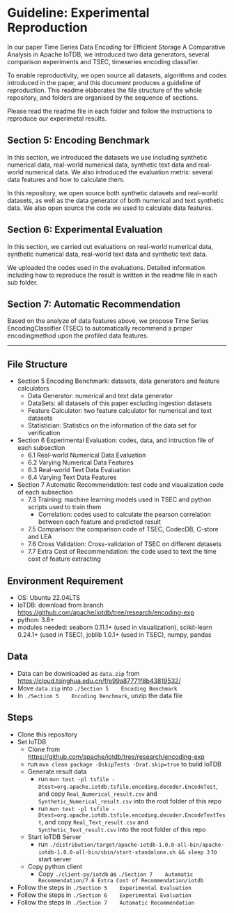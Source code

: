 # Guideline: Experimental Reproduction

In our paper Time Series Data Encoding for Efficient Storage A Comparative Analysis in Apache IoTDB, we introduced two data generators, several comparison experiments and TSEC, timeseries encoding classifier. 

To enable reproductivity, we open source all datasets, algorithms and codes introduced in the paper, and this document produces a guideline of reproduction. This readme elaborates the file structure of the whole repository, and folders are organised by the sequence of sections.

Please read the readme file in each folder and follow the instructions to reproduce our experimetal results.

## Section 5: Encoding Benchmark

In this section, we introduced the datasets we use including synthetic numerical data, real-world numerical data, synthetic text data and real-world numerical data. We also introduced the evaluation metrix: several data features and how to calculate them. 

In this repository, we open source both synthetic datasets and real-world datasets, as well as the data generator of both numerical and text synthetic data. We also open source the code we used to calculate data features.

## Section 6: Experimental Evaluation

In this section, we carried out evaluations on real-world numerical data, synthetic numerical data, real-world text data and synthetic text data. 

We uploaded the codes used in the evaluations. Detailed information including how to reproduce the result is written in the readme file in each sub folder.

## Section 7: Automatic Recommendation

Based on the analyze of data features above, we propose Time Series EncodingClassifier (TSEC) to automatically recommend a proper encodingmethod upon the profiled data features.

<!-- This part is not included in the paper published on pVLDB, you can download our Section 8    Automatic Recommendation from this link: https://sxsong.github.io/doc/encoding.pdf -->

---

## File Structure

+ Section 5    Encoding Benchmark: datasets, data generators and feature calculators
  + Data Generator: numerical and text data generator
  + DataSets: all datasets of this paper excluding ingestion datasets
  + Feature Calculator: two feature calculator for numerical and text datasets
  + Statistician: Statistics on the information of the data set for verification
+ Section 6    Experimental Evaluation: codes, data, and intruction file of each subsection
  + 6.1 Real-world Numerical Data Evaluation
  + 6.2 Varying Numerical Data Features 
  + 6.3 Real-world Text Data Evaluation 
  + 6.4 Varying Text Data Features 
+ Section 7    Automatic Recommendation: test code and visualization code of each subsection
  + 7.3 Training: machine learning models used in TSEC and python scripts used to train them
    + Correlation: codes used to calculate the pearson correlation between each feature and predicted result
  + 7.5 Comparison: the comparison code of TSEC, CodecDB, C-store and LEA
  + 7.6 Cross Validation: Cross-validation of TSEC on different datasets
  + 7.7 Extra Cost of Recommendation: the code used to text the time cost of feature extracting

## Environment Requirement

+ OS: Ubuntu 22.04LTS
+ IoTDB: download from branch https://github.com/apache/iotdb/tree/research/encoding-exp
+ python: 3.8+
+ modules needed: seaborn 0.11.1+ (used in visualization), scikit-learn 0.24.1+ (used in TSEC), joblib 1.0.1+ (used in TSEC), numpy, pandas

## Data

- Data can be downloaded as `data.zip` from https://cloud.tsinghua.edu.cn/f/e99a87771f8b43819532/
- Move `data.zip` into `./Section 5    Encoding Benchmark`
- In `./Section 5    Encoding Benchmark`, unzip the data file

## Steps

- Clone this repository
- Set IoTDB
  - Clone from https://github.com/apache/iotdb/tree/research/encoding-exp
  - run `mvn clean package -DskipTests -Drat.skip=true` to build IoTDB
  - Generate result data
    - run `mvn test -pl tsfile -Dtest=org.apache.iotdb.tsfile.encoding.decoder.EncodeTest`, and copy `Real_Numerical_result.csv` and `Synthetic_Numerical_result.csv` into the root folder of this repo
    - run `mvn test -pl tsfile -Dtest=org.apache.iotdb.tsfile.encoding.decoder.EncodeTextTest`, and copy `Real_Text_result.csv` and `Synthetic_Text_result.csv` into the root folder of this repo
  - Start IoTDB Server
    - run `./distribution/target/apache-iotdb-1.0.0-all-bin/apache-iotdb-1.0.0-all-bin/sbin/start-standalone.sh && sleep 3` to start server
  - Copy python client
    - Copy `./client-py/iotdb` as `./Section 7    Automatic Recommendation/7.6 Extra Cost of Recommendation/iotdb`
- Follow the steps in `./Section 5    Experimental Evaluation`
- Follow the steps in `./Section 6    Experimental Evaluation`
- Follow the steps in `./Section 7    Automatic Recommendation`
